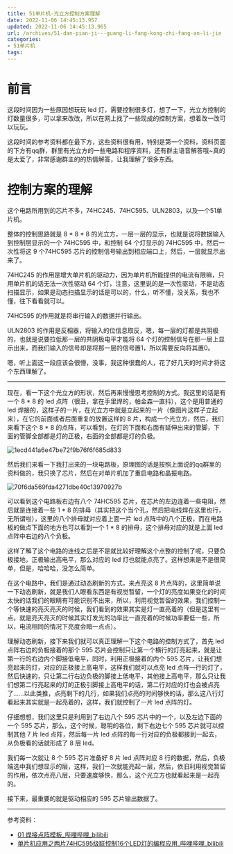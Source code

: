 ```yaml
---
title: 51单片机-光立方控制方案理解
date: 2022-11-06 14:45:13.957
updated: 2022-11-06 14:45:13.965
url: /archives/51-dan-pian-ji---guang-li-fang-kong-zhi-fang-an-li-jie
categories: 
- 51单片机
tags: 
---
```


# 前言

这段时间因为一些原因想玩玩 led 灯，需要控制很多灯，想了一下，光立方控制的灯数量很多，可以拿来改改，所以在网上找了一些现成的控制方案，想着改一改可以玩玩。

这段时间的参考资料都在最下方，这些资料很有用，特别是第一个资料，资料页面的下方有qq群，群里有光立方的一些电路和程序资料，还有群主语音解答哦~真的是太爱了，非常感谢群主的的热情解答，让我理解了很多东西。

# 控制方案的理解

这个电路所用到的芯片不多，74HC245、74HC595、ULN2803，以及一个51单片机。

整体的控制思路就是 8 * 8 * 8 的光立方，一层一层的显示，也就是说将数据输入到控制层显示的一个 74HC595 中，和控制 64 个灯显示的 74HC595 中，然后一次性将这 9 个74HC595 芯片的控制信号输出到相应端口上，然后，一层就显示出来了。

74HC245 的作用是增大单片机的驱动力，因为单片机所能提供的电流有限嘛，只用单片机的话无法一次性驱动 64 个灯，注意，这里说的是一次性驱动，不是动态扫描显示，如果是动态扫描显示的话是可以的，什么，听不懂，没关系，我也不懂，往下看看就可以。

74HC595 的作用就是将串行输入的数据并行输出。

ULN2803 的作用是反相器，将输入的位信息取反，嗯，每一层的灯都是共阴极的，也就是说要拉低那一层的共阴极电平才能将 64 个灯的控制信号在那一层上显示出来，而我们输入的信号却是将那一层的信号置1，所以需要反向将其置0。

嗯，听上面这一段应该会很懵，没事，我这种很蠢的人，花了好几天的时间才将这个东西理解了。

---

现在，看一下这个光立方的形状，然后再来慢慢思考控制的方式。我这里的话是有一个 8 * 8 的 led 点阵（很丑，拿在手里焊的，帕金森一直抖），这个是用普通的 led 焊接的，这样子的一片，在光立方中就是立起来的一片（像图片这样子立起来），在它的前面或者后面重复的放置这样的 8 片，构成一个光立方，然后，我们来看下这个 8 * 8 的点阵，可以看到，在灯的下面和右面有延伸出来的管脚，下面的管脚全部都是灯的正极，右面的全部都是灯的负极。

![1ecd441a6e47be72f9b76f6f685d833](http://img.shuyepl.com/202211061440169.jpg)

然后我们来看一下我打出来的一块电路板，原理图的话是按照上面说的qq群里的资料做的，我只换了芯片，然后在对单片机加了重启电路和晶振电路。

![70f6da569fda4271dbe40c13970927b](http://img.shuyepl.com/202211061440349.jpg)

可以看到这个电路板右边有八个 74HC595 芯片，在芯片的左边连着一些电阻，然后就是连接着一些 1 * 8 的排母（其实把这个当个孔，然后把电线焊在这里也行，无所谓啦），这里的八个排母就对应着上面一片 led 点阵中的八个正极，而在电路板的做点下面的地方也可以看到一个 1 * 8 的排母，这个排母对应的就是上面 led 点阵中右边的八个负极。

这样了解了这个电路的连线之后是不是就比较好理解这个点整的控制了呢，只要负极接地，正极输出高电平，那么对应的 led 灯也就能点亮了。这样想来是不是很简单，但是，哈哈哈，没怎么简单。

在这个电路中，我们是通过动态刷新的方式，来点亮这 8 片点阵的，这里简单说一下动态刷新，就是我们人眼看东西是有视觉暂留，一个灯的亮度如果变化的时间太快的话我们的眼睛有可能识别不出来，所以，利用视觉暂留的效果，我们控制一个等快速的亮灭亮灭的时候，我们看到的效果其实是灯一直亮着的（但是这里有一点，就是亮灭亮灭的时候其实灯发光的功率比一直亮着的时候功率要低一些，所以，电流相同的情况下亮度会暗一点点）。

理解动态刷新，接下来我们就可以真正理解一下这个电路的控制方式了，首先 led 点阵右边的负极接着的那个 595 芯片会控制只让第一个横行的灯亮起来，就是让第一行的右边内个脚接低电平，同时，利用正极接着的内个 595 芯片，让我们想亮起来的灯，对应的正极接上高电平，这样我们就可以点亮 led 点阵一行的灯了，然后快速的，只让第二行右边负极的脚接上低电平，其他接上高电平，那么只让我们想第二行亮起来的灯的正极引脚接上高电平的话，第二行对应的灯也会被点亮了......以此类推，点亮剩下的几行，如果我们点亮的时间够快的话，那么这八行灯看起来其实就是一起亮着的，这样，我们就控制了一片 led 点阵的灯。

仔细想想，我们这里只是利用到了右边八个 595 芯片中的一个，以及左边下面的一个 595 芯片，那么，这个时候，聪明的各位，剩下右边七个 595 芯片就可以控制其他 7 片 led 点阵，然后每一片 led 点阵的每一行对应的负极都接到一起去，从负极看的话就形成了 8 层 led。

我们每一次就让 8 个 595 芯片准备好 8 片 led 点阵对应 8 行的数据，然后，负极端选中我们想显示的层，这样，我们一次就能亮起一层，然后，依旧利用视觉暂留的作用，依次点亮八层，只要速度够快，那么，这个光立方也就看起来是一起亮的。

接下来，最重要的就是驱动相应的 595 芯片输出数据了。

---

参考资料：

- [01 焊接点阵模板_哔哩哔哩_bilibili](https://www.bilibili.com/video/BV12W411B78e?p=1&vd_source=3b9bc9314c9590a1d18a84ef490fb982)
- [单片机应用之两片74HC595级联控制16个LED灯的编程应用_哔哩哔哩_bilibili](https://www.bilibili.com/video/BV1Ff4y1D7sk/?spm_id_from=333.880.my_history.page.click)